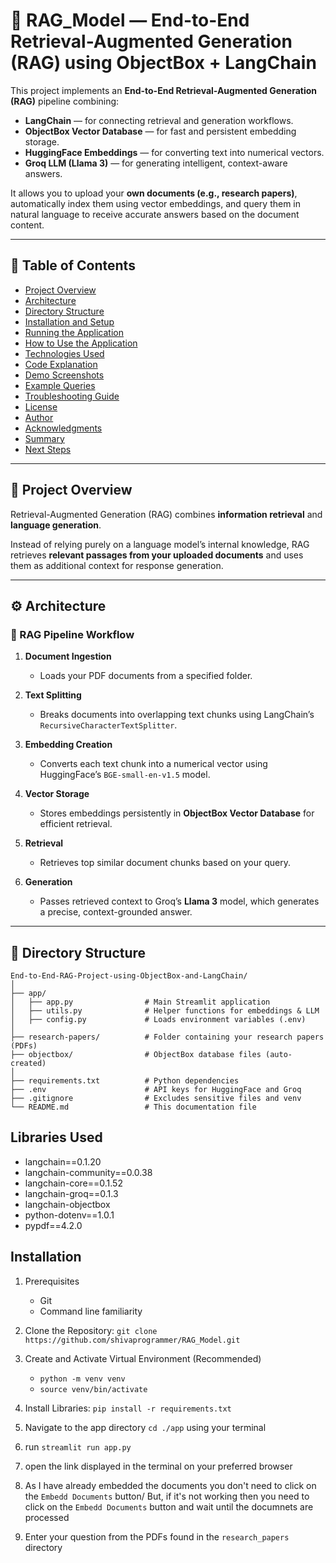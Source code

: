 # 🧠 RAG_Model — End-to-End Retrieval-Augmented Generation (RAG) using ObjectBox + LangChain

This project implements an **End-to-End Retrieval-Augmented Generation (RAG)** pipeline combining:
- **LangChain** — for connecting retrieval and generation workflows.
- **ObjectBox Vector Database** — for fast and persistent embedding storage.
- **HuggingFace Embeddings** — for converting text into numerical vectors.
- **Groq LLM (Llama 3)** — for generating intelligent, context-aware answers.

It allows you to upload your **own documents (e.g., research papers)**, automatically index them using vector embeddings, and query them in natural language to receive accurate answers based on the document content.

---

## 📘 Table of Contents
- [Project Overview](#-project-overview)
- [Architecture](#-architecture)
- [Directory Structure](#-directory-structure)
- [Installation and Setup](#-installation-and-setup)
- [Running the Application](#-running-the-application)
- [How to Use the Application](#-how-to-use-the-application)
- [Technologies Used](#-technologies-used)
- [Code Explanation](#-code-explanation)
- [Demo Screenshots](#-demo-screenshots)
- [Example Queries](#-example-queries)
- [Troubleshooting Guide](#-troubleshooting-guide)
- [License](#-license)
- [Author](#-author)
- [Acknowledgments](#-acknowledgments)
- [Summary](#-summary)
- [Next Steps](#-next-steps)

---

## 🚀 Project Overview

Retrieval-Augmented Generation (RAG) combines **information retrieval** and **language generation**.

Instead of relying purely on a language model’s internal knowledge, RAG retrieves **relevant passages from your uploaded documents** and uses them as additional context for response generation.

---

## ⚙️ Architecture

### 🔹 RAG Pipeline Workflow

1. **Document Ingestion**
   - Loads your PDF documents from a specified folder.

2. **Text Splitting**
   - Breaks documents into overlapping text chunks using LangChain’s `RecursiveCharacterTextSplitter`.

3. **Embedding Creation**
   - Converts each text chunk into a numerical vector using HuggingFace’s `BGE-small-en-v1.5` model.

4. **Vector Storage**
   - Stores embeddings persistently in **ObjectBox Vector Database** for efficient retrieval.

5. **Retrieval**
   - Retrieves top similar document chunks based on your query.

6. **Generation**
   - Passes retrieved context to Groq’s **Llama 3** model, which generates a precise, context-grounded answer.

---

## 📂 Directory Structure

```plaintext
End-to-End-RAG-Project-using-ObjectBox-and-LangChain/
│
├── app/
│   ├── app.py                # Main Streamlit application
│   ├── utils.py              # Helper functions for embeddings & LLM
│   ├── config.py             # Loads environment variables (.env)
│
├── research-papers/          # Folder containing your research papers (PDFs)
├── objectbox/                # ObjectBox database files (auto-created)
│
├── requirements.txt          # Python dependencies
├── .env                      # API keys for HuggingFace and Groq
├── .gitignore                # Excludes sensitive files and venv
└── README.md                 # This documentation file
```

## Libraries Used
 - langchain==0.1.20
 - langchain-community==0.0.38
 - langchain-core==0.1.52
 - langchain-groq==0.1.3
 - langchain-objectbox
 - python-dotenv==1.0.1
 - pypdf==4.2.0

## Installation
 1. Prerequisites
    - Git
    - Command line familiarity
 2. Clone the Repository: `git clone https://github.com/shivaprogrammer/RAG_Model.git`
 3. Create and Activate Virtual Environment (Recommended)
    - `python -m venv venv`
    - `source venv/bin/activate`

 4. Install Libraries: `pip install -r requirements.txt`
 5. Navigate to the app directory `cd ./app` using your terminal 
 6. run `streamlit run app.py`
 7. open the link displayed in the terminal on your preferred browser
 8. As I have already embedded the documents you don't need to click on the `Embedd Documents` button/ But, if it's not working then you need to click on the `Embedd Documents` button and wait until the documnets are processed
 9. Enter your question from the PDFs found in the `research_papers` directory




   



